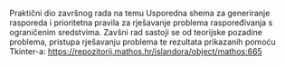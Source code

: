Praktični dio završnog rada na temu Usporedna shema za generiranje rasporeda i prioritetna pravila za rješavanje problema raspoređivanja s ograničenim sredstvima.
Zavšni rad sastoji se od teorijske pozadine problema, pristupa rješavanju problema te rezultata prikazanih pomoću Tkinter-a: https://repozitorij.mathos.hr/islandora/object/mathos:665 
